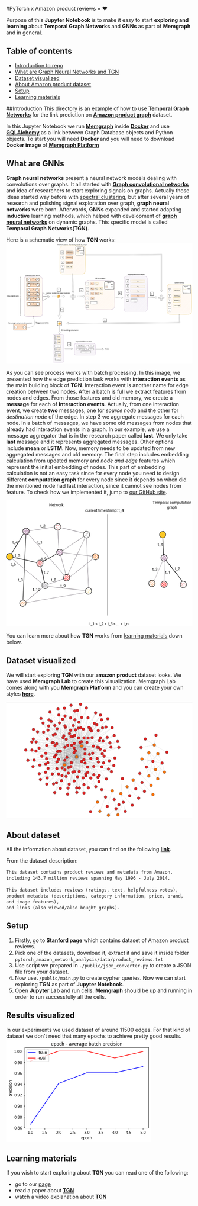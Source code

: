 #PyTorch x Amazon product reviews = :heart:

Purpose of this  **Jupyter Notebook** is to make it easy to start **exploring and learning**
about **Temporal Graph Networks** and **GNNs** as part of **Memgraph** and in general.


## Table of contents
 * [Introduction to repo](#introduction)
 * [What are Graph Neural Networks and TGN](#what-are-gnns)
 * [Dataset visualized](#dataset-visualized)
 * [About Amazon product dataset](#about-dataset)
 * [Setup](#setup)
 * [Learning materials](#learning-materials)

##Introduction
This directory is an example of how to use **[Temporal Graph Networks](https://memgraph.com/docs/mage/query-modules/python/tgn)** for the
link prediction on **[Amazon product graph](http://snap.stanford.edu/data/amazon/productGraph/)** dataset.

In this Jupyter Notebook  we run **[Memgraph](https://memgraph.com/docs/memgraph/)** inside 
**[Docker](https://www.docker.com/)** and use **[GQLAlchemy](https://memgraph.com/docs/gqlalchemy/)** as a link between 
Graph Database objects and Python objects. To start you will need **Docker** and you will need to download 
**Docker image** of **[Memgraph Platform](https://memgraph.com/download)**


## What are GNNs
**Graph neural networks** present a neural network models dealing with convolutions over graphs. It all started
with **[Graph convolutional networks](https://arxiv.org/abs/1609.02907)** and idea of researchers to start exploring signals on graphs.
Actually those ideas started way before with [spectral clustering](https://arxiv.org/pdf/0711.0189.pdf), 
but after several years of research and polishing signal exploration over graph, **graph neural networks** were born.
Afterwards, **GNNs** expanded and started adapting **inductive** learning methods, which helped with development of
**[graph neural networks](https://towardsdatascience.com/temporal-graph-networks-ab8f327f2efe)** on dynamic graphs. This
specific model is called **Temporal Graph Networks(TGN)**.

Here is a schematic view of how **TGN** works:
![TGN](images/tgn.png)

As you can see process works with batch processing. In this image, we presented how the edge prediction task works
with **interaction events** as the main building block of **TGN**. Interaction event is another name for edge creation
between two nodes. After a batch is full we extract features from nodes and edges. From those features and old memory, we 
create a **message** for each of **interaction events**. Actually, from one interaction event, we create **two** messages, one
for *source node* and the other for *destination node* of the edge. In step 3 we aggregate messages for each node. In a batch 
of messages, we have some old messages from nodes that already had interaction events in a graph. In our example, we use
a message aggregator that is in the research paper called **last**. We only take **last** message and it represents aggregated messages.
Other options include **mean** or **LSTM**. Now, memory needs to be updated from new aggregated messages and old memory.
The final step includes embedding calculation from updated memory and *node and edge* features which represent the initial embedding
of nodes. This part of embedding calculation is not an easy task since for every node you need to design different 
**computation graph** for every node since it depends on when did the mentioned node had last interaction, since it cannot
see nodes from feature. To check how we implemented it, jump to [our GitHub site](https://github.com/memgraph/mage).

![Dataset](images/temporal-computation-graph.png)

You can learn more about how **TGN** works from [learning materials](#learning-materials) down below.

## Dataset visualized
We will start exploring **TGN** with our **amazon product** dataset looks. We have used **Memgraph Lab** to create
this visualization. Memgraph Lab comes along with you **Memgraph Platform** and you can create your own styles **[here](https://memgraph.com/docs/memgraph-lab/)**.

![Dataset](images/amazon-user-item-dataset.png)


## About dataset
All the information about dataset, you can find on the following **[link](http://snap.stanford.edu/data/amazon/productGraph/)**.

From the dataset description: 
```plaintext
This dataset contains product reviews and metadata from Amazon, 
including 143.7 million reviews spanning May 1996 - July 2014.

This dataset includes reviews (ratings, text, helpfulness votes), 
product metadata (descriptions, category information, price, brand, and image features), 
and links (also viewed/also bought graphs).
```

## Setup
1. Firstly, go to **[Stanford page](http://snap.stanford.edu/data/amazon/)** which contains dataset of Amazon product reviews.
2. Pick one of the datasets, download it, extract it and save it inside folder `pytorch_amazon_network_analysis/data/product_reviews.txt`
3. Use script we prepared in `./public/json_converter.py` to create a JSON file from your dataset. 
4. Now use`./public/main.py` to create cypher queries. Now we can start exploring **TGN** as part of **Jupyter Notebook**.
5. Open **Jupyter Lab** and run cells. **Memgraph** should be up and running in order to run successfully all the cells.

## Results visualized
In our experiments we used dataset of around 11500 edges. For that kind of dataset we don't need that many epochs to achieve pretty good results.
![TGN](images/amazon-user-item-train-eval.png)

## Learning materials
If you wish to start exploring about **TGN** you can read one of the following:
* go to our [page](https://memgraph.com/docs/mage/query-modules/python/tgn) 
* read a paper about **[TGN](https://arxiv.org/pdf/2006.10637.pdf)**
* watch a video explanation about **[TGN](https://www.youtube.com/watch?v=0tw66aTfWaI&t=1s)**
